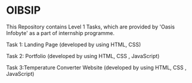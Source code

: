 # OIBSIP
This Repository contains Level 1 Tasks, which are provided by 'Oasis Infobyte' as a part of internship programme. 

Task 1: Landing Page (developed by using HTML, CSS) 

Task 2: Portfolio (developed by using HTML, CSS , JavaScript)

Task 3:Temperature Converter Website (developed by using HTML, CSS , JavaScript)
